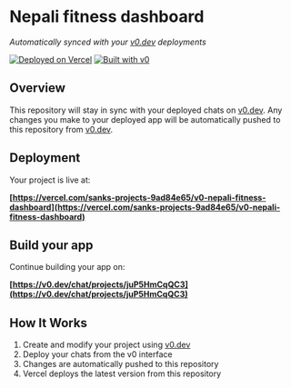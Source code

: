 # Nepali fitness dashboard

*Automatically synced with your [v0.dev](https://v0.dev) deployments*

[![Deployed on Vercel](https://img.shields.io/badge/Deployed%20on-Vercel-black?style=for-the-badge&logo=vercel)](https://vercel.com/sanks-projects-9ad84e65/v0-nepali-fitness-dashboard)
[![Built with v0](https://img.shields.io/badge/Built%20with-v0.dev-black?style=for-the-badge)](https://v0.dev/chat/projects/juP5HmCqQC3)

## Overview

This repository will stay in sync with your deployed chats on [v0.dev](https://v0.dev).
Any changes you make to your deployed app will be automatically pushed to this repository from [v0.dev](https://v0.dev).

## Deployment

Your project is live at:

**[https://vercel.com/sanks-projects-9ad84e65/v0-nepali-fitness-dashboard](https://vercel.com/sanks-projects-9ad84e65/v0-nepali-fitness-dashboard)**

## Build your app

Continue building your app on:

**[https://v0.dev/chat/projects/juP5HmCqQC3](https://v0.dev/chat/projects/juP5HmCqQC3)**

## How It Works

1. Create and modify your project using [v0.dev](https://v0.dev)
2. Deploy your chats from the v0 interface
3. Changes are automatically pushed to this repository
4. Vercel deploys the latest version from this repository